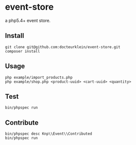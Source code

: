 event-store
===========

a php5.4+ event store.


Install
-------

    git clone git@github.com:docteurklein/event-store.git
    composer install


Usage
-----

    php example/import_products.php
    php example/shop.php <product-uuid> <cart-uuid> <quantity>


Test
----

    bin/phpspec run


Contribute
----------

    bin/phpspec desc Knp\\Event\\Contributed
    bin/phpspec run

